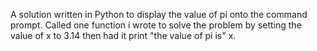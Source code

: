 A solution written in Python to display the value of pi onto the command prompt. Called one function i wrote to solve the problem by setting the value of x to 3.14 then had it print "the value of pi is" x.
